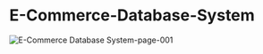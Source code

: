 # E-Commerce-Database-System

![E-Commerce Database System-page-001](https://user-images.githubusercontent.com/53793285/148973647-58f761c0-df25-462d-8159-43083b53c50a.jpg)
